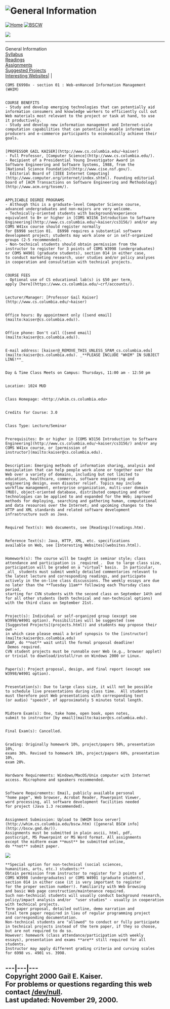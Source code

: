 # ![General Information](_derived/general.html_cmp_chlkbord110_bnr.gif)

[![Home](_derived/home_cmp_chlkbord110_gbtn.gif)](index.html)
[![BSCW](_derived/bscw.htm_cmp_chlkbord110_gbtn.gif)](bscw.htm)

![](_themes/chlkbord/acharule.gif)  
  
---  
General Information  
[Syllabus](schedule.htm)  
[Readings](readings.htm)  
[Assignments](homework.htm)  
[Suggested Projects](projects.htm)  
[Interesting Websites](websites.html)| |

    
    
     
    
    
    COMS E6998x - section 01 : Web-enHanced Information Management 
    (WHIM)
    
    
    COURSE BENEFITS
    - Study and develop emerging technologies that can potentially aid 
    information consumers and knowledge workers to efficiently cull out
    Web materials most relevant to the project or task at hand, to use 
    it productively.
    - Study and develop new information management and Internet-scale 
    computation capabilities that can potentially enable information 
    producers and e-commerce participants to economically achieve their 
    goals.
    
    
    [PROFESSOR GAIL KAISER](http://www.cs.columbia.edu/~kaiser)
    - Full Professor, [Computer Science](http://www.cs.columbia.edu/).
    - Recipient of a Presidential Young Investigator Award in 
    Software Engineering and Software Systems, 1988, from the
    [National Science Foundation](http://www.cise.nsf.gov/).
    - Editorial Board of [IEEE Internet Computing](http://www.computer.org/internet/index.shtml). Founding editorial
    board of [ACM Transactions on Software Engineering and Methodology](http://www.acm.org/tosem/).
    
    
    APPLICABLE DEGREE PROGRAMS
    - Although this is a graduate-level Computer Science course, 
    advanced undergraduates and non-majors are very welcome.  
    - Technically-oriented students with background/experience 
    equivalent to B+ or higher in [COMS W3156 Introduction to Software 
    Engineering](http://www.cs.columbia.edu/~kaiser/cs3156/) and/or any COMS W41xx course should register normally 
    for E6998 section 01.  E6998 requires a substantial software 
    development project; students may work alone or in self-organized 
    groups (2-5 recommended).
    - Non-technical students should obtain permission from the 
    instructor to register for 3 points of COMS W3998 (undergraduates) 
    or COMS W4901 (graduate students), section 014 in either case, 
    to conduct marketing research, user studies and/or policy analyses
    in cooperation and consultation with technical projects.
    
    
    COURSE FEES
    - Optional use of CS educational lab(s) is $50 per term, 
    apply [here](https://www.cs.columbia.edu/~crf/accounts/).
    
    
    Lecturer/Manager: [Professor Gail Kaiser](http://www.cs.columbia.edu/~kaiser)
    
    
    Office hours: By appointment only ([send email](mailto:kaiser@cs.columbia.edu)).
    
    
    Office phone: Don't call ([send email](mailto:kaiser@cs.columbia.edu)).
    
    
    E-mail address: [kaiser@_REMOVE_THIS_UNLESS_SPAM_cs.columbia.edu](mailto:kaiser@cs.columbia.edu). _**PLEASE INCLUDE "WHIM" IN SUBJECT LINE!**_
    
    
    Day & Time Class Meets on Campus: Thursdays, 11:00 am - 12:50 pm
    
    
    Location: 1024 MUD
    
    
    Class Homepage: <http://whim.cs.columbia.edu> 
    
    
    Credits for Course: 3.0
    
    
    Class Type: Lecture/Seminar
    
    
    Prerequisites: B+ or higher in [COMS W3156 Introduction to Software 
    Engineering](http://www.cs.columbia.edu/~kaiser/cs3156/) and/or any COMS W41xx course, or [permission of 
    instructor](mailto:kaiser@cs.columbia.edu). 
    
    
    Description: Emerging methods of information sharing, analysis and 
    manipulation that can help people work alone or together over the 
    Web over a variety of domains, including but not limited to 
    education, healthcare, commerce, software engineering and 
    engineering design, even disaster relief. Topics may include 
    workflow management, enterprise organization, multi-user domain 
    (MUD), object-oriented database, distributed computing and other 
    technologies can be applied to and expanded for the Web; improved 
    methods for deploying, searching and gathering human, computational 
    and data resources over the Internet; and upcoming changes to the 
    HTTP and XML standards and related software development 
    infrastructure such as Java.
    
    
    Required Text(s): Web documents, see [Readings](readings.htm).
    
    
    Reference Text(s): Java, HTTP, XML, etc. specifications 
    available on Web, see [Interesting Websites](websites.html).
    
    
    Homework(s): The course will be taught in seminar style; class 
    attendance and participation is _required_.  Due to large class size,
    participation will be graded on a "virtual" basis.  In particular,
    _all_ students must submit weekly detailed commentaries relevant to 
    the latest lecture and corresponding readings, and participate 
    actively in the on-line class discussions. The weekly essays are due 
    no later than the **Tuesday 11am** following each Thursday class period, 
    starting for CVN students with the second class on September 14th and 
    for all other students (both technical and non-technical options)
    with the third class on September 21st.
    
    
    Project(s): Individual or self-organized group (except see 
    W3998/W4901 option). Possibilities will be suggested (see
    [Suggested Projects](projects.html)) and students may propose their own -
    in which case please email a brief synopsis to the [instructor](mailto:kaiser@cs.columbia.edu) 
    ASAP, do **not** wait until the formal proposal deadline!
     Demos required.
    CVN student projects must be runnable over Web (e.g., browser applet) 
    or trivial to download/install/run on Windows 2000 or Linux.
    
    
    Paper(s): Project proposal, design, and final report (except see 
    W3998/W4901 option).
    
    
    Presentation(s): Due to large class size, it will not be possible
    to schedule live presentations during class time.  All students 
    must therefore post Web presentations with corresponding text 
    (or audio) "speech", of approximately 5 minutes total length.
    
    
    Midterm Exam(s): One, take home, open book, open notes, 
    submit to instructor [by email](mailto:kaiser@cs.columbia.edu). 
    
    
    Final Exam(s): Cancelled.
    
    
    Grading: Originally homework 10%, project/papers 50%, presentation 10%, 
    exams 30%. Revised to homework 10%, project/papers 60%, presentation 10%, 
    exam 20%.
    
    
    Hardware Requirements: Windows/MacOS/Unix computer with Internet 
    access. Microphone and speakers recommended.
    
    
    Software Requirements: Email, publicly available personal 
    "home page", Web browser, Acrobat Reader, Powerpoint Viewer,
    word processing, all software development facilities needed 
    for project (Java 1.3 recommended). 
    
    
    Assignment Submission: Upload to [WHIM bscw server](http://whim.cs.columbia.edu/bscw.htm) ([general BSCW info](http://bscw.gmd.de/)).
    Assignments must be submitted in plain ascii, html, pdf, 
    postscript, MS Powerpoint or MS Word format. All assignments
    except the midterm exam **must** be submitted online, 
    do **not** submit paper.

![](_themes/chlkbord/acharule.gif)

    
    
    **Special option for non-technical (social sciences, 
    humanities, arts, etc.) students:** 
    Obtain permission from instructor to register for 3 points of 
    COMS W3998 (undergraduates) or COMS W4901 (graduate students), 
    section 014 in either case (it is very important to register 
    for the proper section number!). Familiarity with Web browsing 
    and basic Web page construction/maintenance required. 
    Such non-technical students will usually conduct background research,
    policy/impact analysis and/or  "user studies" - usually in cooperation 
    with technical projects.  
    Term paper proposal, detailed outline, demo narration and 
    final term paper required in lieu of regular programming project 
    and corresponding documentation.
    Non-technical students are "allowed" to conduct or fully participate 
    in technical projects instead of the term paper, if they so choose, 
    but are not required to do so.
    However: homework (class attendance/participation with weekly
    essays), presentation and exams **are** still required for all students.  
    Instructor may apply different grading criteria and curving scales 
    for 6998 vs. 4901 vs. 3998.
    
    
       
  
---|---|---  
Copyright 2000 Gail E. Kaiser.  
For problems or questions regarding this web contact
[/dev/null](mailto:kaiser@cs.columbia.edu).  
Last updated: November 29, 2000.  
---

